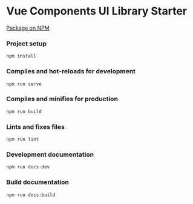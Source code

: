 # Vue Components UI Library Starter

[Package on NPM](https://www.npmjs.com/package/ui-library-starter)

### Project setup
```
npm install
```

### Compiles and hot-reloads for development
```
npm run serve
```

### Compiles and minifies for production
```
npm run build
```

### Lints and fixes files
```
npm run lint
```

### Development documentation
```
npm run docs:dev
```

### Build documentation
```
npm run docs:build
```
